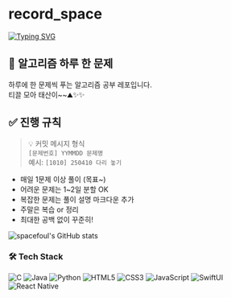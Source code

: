 # record_space

[![Typing SVG](https://readme-typing-svg.demolab.com?font=Fira+Code&pause=9999&color=84CDC7&width=900&lines=🍔+햄부기햄북+햄북어+햄북스딱스+함부르크햄부가우가+햄비기햄부거+햄부가티햄부기온앤+온)](https://git.io/typing-svg)


## 🧠 알고리즘 하루 한 문제


하루에 한 문제씩 푸는 알고리즘 공부 레포입니다.  
티끌 모아 태산이~~⛰️✨✨



## ✅ 진행 규칙
> 💡 커밋 메시지 형식  
> `[문제번호] YYMMDD 문제명`  
> 예시: `[1010] 250410 다리 놓기`


- 매일 1문제 이상 풀이 (목표~)
- 어려운 문제는 1~2일 분할 OK
- 복잡한 문제는 풀이 설명 마크다운 추가
- 주말은 복습 or 정리
- 최대한 공백 없이 꾸준히!



![spacefoul's GitHub stats](https://github-readme-stats.vercel.app/api?username=spacefoul&show_icons=true&theme=tokyonight)

### 🛠️ Tech Stack
![C](https://img.shields.io/badge/C-00599C?style=flat&logo=c&logoColor=white)
![Java](https://img.shields.io/badge/Java-007396?style=flat&logo=java&logoColor=white)
![Python](https://img.shields.io/badge/Python-3776AB?style=flat&logo=python&logoColor=white)
![HTML5](https://img.shields.io/badge/HTML5-E34F26?style=flat&logo=html5&logoColor=white)
![CSS3](https://img.shields.io/badge/CSS3-1572B6?style=flat&logo=css3&logoColor=white)
![JavaScript](https://img.shields.io/badge/JavaScript-F7DF1E?style=flat&logo=javascript&logoColor=black)
![SwiftUI](https://img.shields.io/badge/SwiftUI-FA7343?style=flat&logo=swift&logoColor=white)
![React Native](https://img.shields.io/badge/React_Native-20232A?style=flat&logo=react&logoColor=61DAFB)

